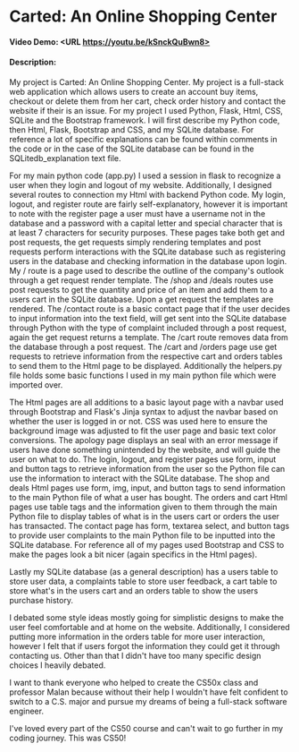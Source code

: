 # Carted: An Online Shopping Center
#### Video Demo:  <URL https://youtu.be/kSnckQuBwn8>
#### Description:
My project is Carted: An Online Shopping Center. My project is a full-stack web application which allows users to create an account buy items, checkout or delete them from her cart, check order history and contact the website if their is an issue. For my project I used Python, Flask, Html, CSS, SQLite and the Bootstrap framework. I will first describe my Python code, then Html, Flask, Bootstrap and CSS, and my SQLite database. For reference a lot of specific explanations can be found within comments in the code or in the case of the SQLite database can be found in the SQLitedb_explanation text file.

For my main python code (app.py) I used a session in flask to recognize a user when they login and logout of my website. Additionally, I designed several routes to connection my Html with backend Python code. My login, logout, and register route are fairly self-explanatory, however it is important to note with the register page a user must have a username not in the database and a password with a capital letter and special character that is at least 7 characters for security purposes. These pages take both get and post requests, the get requests simply rendering templates and post requests perform interactions with the SQLite database such as registering users in the database and checking information in the database upon login. My / route is a page used to describe the outline of the company's outlook through a get request render template. The /shop and /deals routes use post requests to get the quantity and price of an item and add them to a users cart in the SQLite database. Upon a get request the templates are rendered. The /contact route is a basic contact page that if the user decides to input information into the text field, will get sent into the SQLite database through Python with the type of complaint included through a post request, again the get request returns a template. The /cart route removes data from the database through a post request. The /cart and /orders page use get requests to retrieve information from the respective cart and orders tables to send them to the Html page to be displayed. Additionally the helpers.py file holds some basic functions I used in my main python file which were imported over.

The Html pages are all additions to a basic layout page with a navbar used through Bootstrap and Flask's Jinja syntax to adjust the navbar based on whether the user is logged in or not. CSS was used here to ensure the background image was adjusted to fit the user page and basic text color conversions. The apology page displays an seal with an error message if users have done something unintended by the website, and will guide the user on what to do. The login, logout, and register pages use form, input and button tags to retrieve information from the user so the Python file can use the information to interact with the SQLite database. The shop and deals Html pages use form, img, input, and button tags to send information to the main Python file of what a user has bought. The orders and cart Html pages use table tags and the information given to them through the main Python file to display tables of what is in the users cart or orders the user has transacted. The contact page has form, textarea select, and button tags to provide user complaints to the main Python file to be inputted into the SQLite database. For reference all of my pages used Bootstrap and CSS to make the pages look a bit nicer (again specifics in the Html pages).

Lastly my SQLite database (as a general description) has a users table to store user data, a complaints table to store user feedback, a cart table to store what's in the users cart and an orders table to show the users purchase history.

I debated some style ideas mostly going for simplistic designs to make the user feel comfortable and at home on the website. Additionally, I considered putting more information in the orders table for more user interaction, however I felt that if users forgot the information they could get it through contacting us. Other than that I didn't have too many specific design choices I heavily debated.

I want to thank everyone who helped to create the CS50x class and professor Malan because without their help I wouldn't have felt confident to switch to a C.S. major and pursue my dreams of being a full-stack software engineer.

I've loved every part of the CS50 course and can't wait to go further in my coding journey. This was CS50!